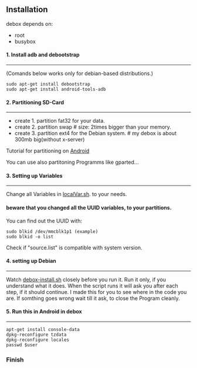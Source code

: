 Installation
------------

debox depends on:
  - root
  - busybox

#### 1. Install adb and debootstrap
------------------------------
(Comands below works only for debian-based distributions.)

    sudo apt-get install debootstrap
    sudo apt-get install android-tools-adb

#### 2. Partitioning SD-Card
----------------------
  - create 1. partition fat32 for your data.
  - create 2. partition swap                           # size: 2times bigger than your memory.
  - create 3. partition ext4 for the Debian system.     # my debox is about 300mb big(without x-server)

Tutorial for partitioning on [Android](http://androidandme.com/2009/08/news/how-to-manually-partition-your-sd-card-for-android-apps2sd/)

You can use also partitoning Programms like gparted... 

#### 3. Setting up Variables
--------------------
Change all Variables in [localVar.sh](https://github.com/Kry07/debox/blob/master/localVar.sh). to your needs.
#### beware that you changed all the UUID variables, to your partitions.
You can find out the UUID with:

    sudo blkid /dev/mmcblk1p1 (example)
    sudo blkid -o list

Check if "source.list" is compatible with system version.

#### 4. setting up Debian
-------------------------

  Watch [debox-install.sh](https://github.com/Kry07/debox/blob/master/debox-install.sh) closely before you run it.
  Run it only, if you understand what it does.
  When the script runs it will ask you after each step, if it should continue.
  I made this for you to see where in the code you are.
  If somthing goes wrong wait till it ask, to close the Program cleanly.

#### 5. Run this in Android in debox
--------------------

    apt-get install console-data
    dpkg-reconfigure tzdata
    dpkg-reconfigure locales
    passwd $user

### Finish

